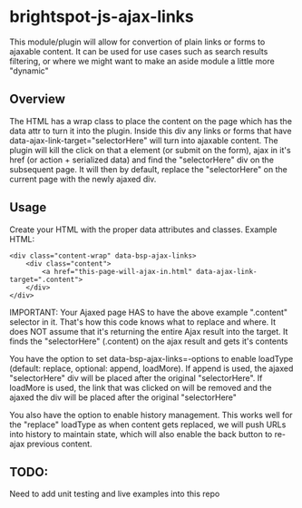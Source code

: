 # brightspot-js-ajax-links

This module/plugin will allow for convertion of plain links or forms to ajaxable content. It can be used for use cases such as search results filtering, or where we might want to make an aside module a little more "dynamic"

## Overview

The HTML has a wrap class to place the content on the page which has the data attr to turn it into the plugin. Inside this div any links or forms that have data-ajax-link-target="selectorHere" will turn into ajaxable content. The plugin will kill the click on that a element (or submit on the form), ajax in it's href (or action + serialized data) and find the "selectorHere" div on the subsequent page. It will then by default, replace the "selectorHere" on the current page with the newly ajaxed div.

## Usage

Create your HTML with the proper data attributes and classes. Example HTML:

	<div class="content-wrap" data-bsp-ajax-links>
		<div class="content">
			<a href="this-page-will-ajax-in.html" data-ajax-link-target=".content">
		</div>
	</div>

IMPORTANT: Your Ajaxed page HAS to have the above example ".content" selector in it. That's how this code knows what to replace and where. It does NOT assume that it's returning the entire Ajax result into the target. It finds the "selectorHere" (.content) on the ajax result and gets it's contents

You have the option to set data-bsp-ajax-links=-options to enable loadType (default: replace, optional: append, loadMore). If append is used, the ajaxed "selectorHere" div will be placed after the original "selectorHere". If loadMore is used, the link that was clicked on will be removed and the ajaxed the div will be placed after the original "selectorHere"

You also have the option to enable history management. This works well for the "replace" loadType as when content gets replaced, we will push URLs into history to maintain state, which will also enable the back button to re-ajax previous content.

## TODO:

Need to add unit testing and live examples into this repo